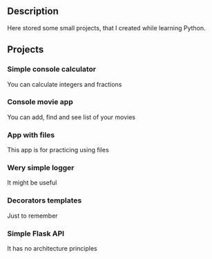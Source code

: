 Description
-----------
Here stored some small projects, that I created while learning Python.

Projects
--------
### Simple console calculator
You can calculate integers and fractions

### Console movie app
You can add, find and see list of your movies

### App with files
This app is for practicing using files

### Wery simple logger
It might be useful

### Decorators templates
Just to remember

### Simple Flask API
It has no architecture principles
